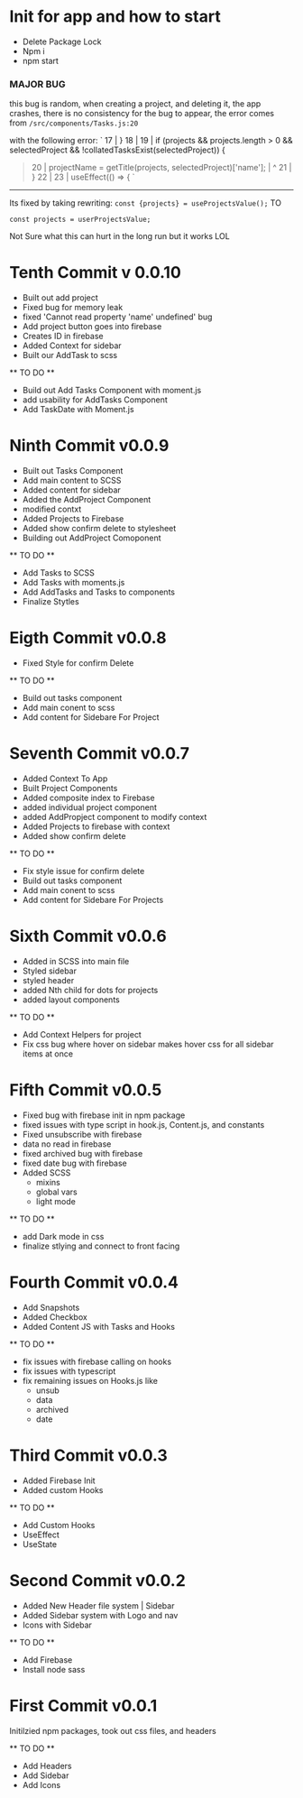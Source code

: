 # Init for app and how to start

- Delete Package Lock
- Npm i
- npm start

### MAJOR BUG 
 this bug is random, when creating a project, and deleting it, the app crashes, there is no consistency for the bug to appear, the error comes from ` /src/components/Tasks.js:20 `

 with the following error: 
 `
 17 |  }
  18 | 
  19 |  if (projects && projects.length > 0 && selectedProject && !collatedTasksExist(selectedProject)) {
> 20 |    projectName = getTitle(projects, selectedProject)['name'];
     | ^  21 |  }
  22 | 
  23 |  useEffect(() => {
 `
---------------------------------------------------
Its fixed by taking rewriting: 
`
 const {projects} = useProjectsValue();
`
TO 

`
const projects = userProjectsValue;
`

Not Sure what this can hurt in the long run but it works LOL 
# Tenth Commit v 0.0.10

- Built out add project
- Fixed bug for memory leak 
- fixed 'Cannot read property 'name' undefined' bug
- Add project button goes into firebase
- Creates ID in firebase
- Added Context for sidebar
- Built our AddTask to scss

** TO DO **

- Build out Add Tasks Component with moment.js
- add usability for AddTasks Component 
- Add TaskDate with Moment.js

# Ninth Commit v0.0.9

- Built out Tasks Component 
- Add main content to SCSS
- Added content for sidebar 
- Added the AddProject Component 
- modified contxt
- Added Projects to Firebase
- Added show confirm delete to stylesheet
- Building out AddProject Comoponent 

** TO DO **

- Add Tasks to SCSS
- Add Tasks with moments.js
- Add AddTasks and Tasks to components 
- Finalize Stytles


# Eigth Commit v0.0.8

- Fixed Style for confirm Delete

** TO DO **

- Build out tasks component 
- Add main conent to scss
- Add content for Sidebare For Project


# Seventh Commit v0.0.7

- Added Context To App
- Built Project Components
- Added composite index to Firebase
- added individual project component 
- added AddPropject component to modify context
- Added Projects to firebase with context
- Added show confirm delete

** TO DO **

- Fix style issue for confirm delete
- Build out tasks component 
- Add main conent to scss
- Add content for Sidebare For Projects


# Sixth Commit v0.0.6

- Added in SCSS into main file
- Styled sidebar
- styled header
- added Nth child for dots for projects 
- added layout components 

** TO DO ** 

- Add Context Helpers for project 
- Fix css bug where hover on sidebar makes hover css for all sidebar items at once

# Fifth Commit v0.0.5

- Fixed bug with firebase init in npm package
- fixed issues with type script in hook.js, Content.js, and constants
- Fixed unsubscribe with firebase
- data no read in firebase
- fixed archived bug with firebase
- fixed date bug with firebase
- Added SCSS
    - mixins
    - global vars
    - light mode

** TO DO ** 
- add Dark mode in css
- finalize stlying and connect to front facing 

# Fourth Commit v0.0.4
- Add Snapshots
- Added Checkbox
- Added Content JS with Tasks and Hooks

** TO DO **
 - fix issues with firebase calling on hooks
 - fix issues with typescript
 - fix remaining issues on Hooks.js like 
    - unsub
    - data
    - archived
    - date

# Third Commit v0.0.3
- Added Firebase Init
- Added custom Hooks


** TO DO **
 - Add Custom Hooks
 - UseEffect
 - UseState
# Second Commit v0.0.2
- Added New Header file system | Sidebar
- Added Sidebar system with Logo and nav 
- Icons with Sidebar


** TO DO **
 - Add Firebase
 - Install node sass

# First Commit v0.0.1
Initilzied npm packages, took out css files, and headers 

** TO DO **
 - Add Headers
 - Add Sidebar
 - Add Icons
